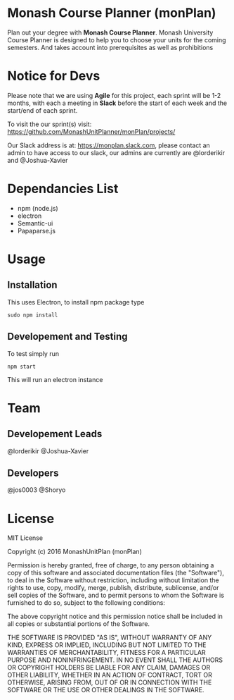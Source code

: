 # Monash Course Planner (monPlan)
Plan out your degree with **Monash Course Planner**. Monash University Course Planner is designed to help you to choose your units for the coming semesters. And takes account into prerequisites as well as prohibitions

# Notice for Devs
Please note that we are using **Agile** for this project, each sprint will be 1-2 months, with each a meeting in **Slack** before the start of each week and the start/end of each sprint.

To visit the our sprint(s) visit: https://github.com/MonashUnitPlanner/monPlan/projects/

Our Slack address is at: https://monplan.slack.com, please contact an admin to have access to our slack, our admins are currently are @lorderikir and @Joshua-Xavier

# Dependancies List
- npm (node.js)
- electron
- Semantic-ui
- Papaparse.js

# Usage
## Installation
This uses Electron, to install npm package type
```
sudo npm install
```
## Developement and Testing
To test simply run
```
npm start
```
This will run an electron instance

# Team
## Developement Leads
@lorderikir
@Joshua-Xavier

## Developers
@jos0003
@Shoryo

# License
MIT License

Copyright (c) 2016 MonashUnitPlan (monPlan)

Permission is hereby granted, free of charge, to any person obtaining a copy
of this software and associated documentation files (the "Software"), to deal
in the Software without restriction, including without limitation the rights
to use, copy, modify, merge, publish, distribute, sublicense, and/or sell
copies of the Software, and to permit persons to whom the Software is
furnished to do so, subject to the following conditions:

The above copyright notice and this permission notice shall be included in all
copies or substantial portions of the Software.

THE SOFTWARE IS PROVIDED "AS IS", WITHOUT WARRANTY OF ANY KIND, EXPRESS OR
IMPLIED, INCLUDING BUT NOT LIMITED TO THE WARRANTIES OF MERCHANTABILITY,
FITNESS FOR A PARTICULAR PURPOSE AND NONINFRINGEMENT. IN NO EVENT SHALL THE
AUTHORS OR COPYRIGHT HOLDERS BE LIABLE FOR ANY CLAIM, DAMAGES OR OTHER
LIABILITY, WHETHER IN AN ACTION OF CONTRACT, TORT OR OTHERWISE, ARISING FROM,
OUT OF OR IN CONNECTION WITH THE SOFTWARE OR THE USE OR OTHER DEALINGS IN THE
SOFTWARE.
